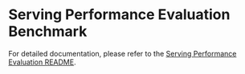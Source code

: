 # Serving Performance Evaluation Benchmark

For detailed documentation, please refer to the [Serving Performance Evaluation README](../../llm_eval/benchmarks/serving_perf_eval/README.md).